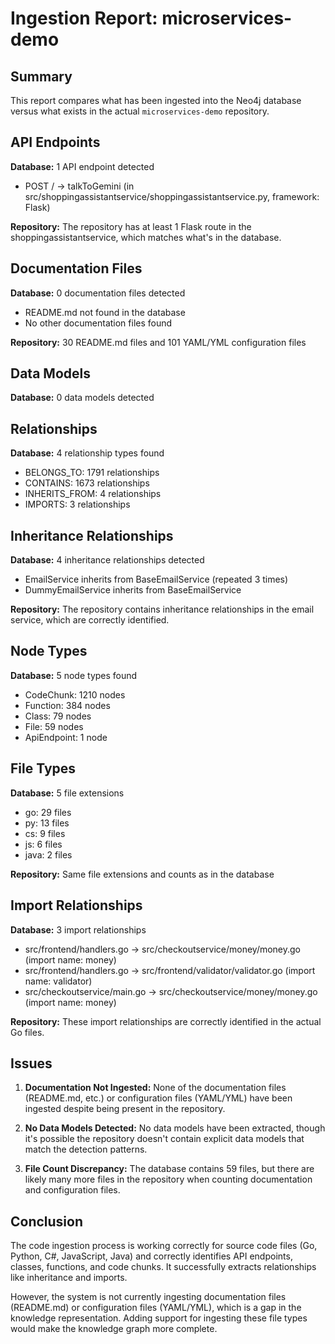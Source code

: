 # Ingestion Report: microservices-demo

## Summary

This report compares what has been ingested into the Neo4j database versus what exists in the actual `microservices-demo` repository.

## API Endpoints

**Database:** 1 API endpoint detected
- POST / -> talkToGemini (in src/shoppingassistantservice/shoppingassistantservice.py, framework: Flask)

**Repository:** The repository has at least 1 Flask route in the shoppingassistantservice, which matches what's in the database.

## Documentation Files

**Database:** 0 documentation files detected
- README.md not found in the database
- No other documentation files found

**Repository:** 30 README.md files and 101 YAML/YML configuration files

## Data Models

**Database:** 0 data models detected

## Relationships

**Database:** 4 relationship types found
- BELONGS_TO: 1791 relationships
- CONTAINS: 1673 relationships
- INHERITS_FROM: 4 relationships
- IMPORTS: 3 relationships

## Inheritance Relationships

**Database:** 4 inheritance relationships detected
- EmailService inherits from BaseEmailService (repeated 3 times)
- DummyEmailService inherits from BaseEmailService

**Repository:** The repository contains inheritance relationships in the email service, which are correctly identified.

## Node Types

**Database:** 5 node types found
- CodeChunk: 1210 nodes
- Function: 384 nodes
- Class: 79 nodes
- File: 59 nodes
- ApiEndpoint: 1 node

## File Types

**Database:** 5 file extensions
- go: 29 files
- py: 13 files
- cs: 9 files
- js: 6 files
- java: 2 files

**Repository:** Same file extensions and counts as in the database

## Import Relationships

**Database:** 3 import relationships
- src/frontend/handlers.go -> src/checkoutservice/money/money.go (import name: money)
- src/frontend/handlers.go -> src/frontend/validator/validator.go (import name: validator)
- src/checkoutservice/main.go -> src/checkoutservice/money/money.go (import name: money)

**Repository:** These import relationships are correctly identified in the actual Go files.

## Issues

1. **Documentation Not Ingested:** None of the documentation files (README.md, etc.) or configuration files (YAML/YML) have been ingested despite being present in the repository.

2. **No Data Models Detected:** No data models have been extracted, though it's possible the repository doesn't contain explicit data models that match the detection patterns.

3. **File Count Discrepancy:** The database contains 59 files, but there are likely many more files in the repository when counting documentation and configuration files.

## Conclusion

The code ingestion process is working correctly for source code files (Go, Python, C#, JavaScript, Java) and correctly identifies API endpoints, classes, functions, and code chunks. It successfully extracts relationships like inheritance and imports.

However, the system is not currently ingesting documentation files (README.md) or configuration files (YAML/YML), which is a gap in the knowledge representation. Adding support for ingesting these file types would make the knowledge graph more complete. 